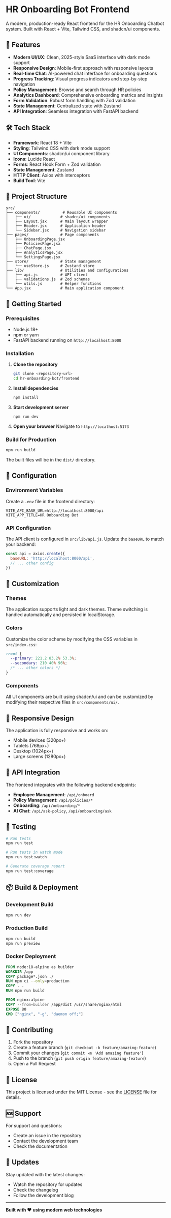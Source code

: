 # HR Onboarding Bot Frontend

A modern, production-ready React frontend for the HR Onboarding Chatbot system. Built with React + Vite, Tailwind CSS, and shadcn/ui components.

## 🚀 Features

- **Modern UI/UX**: Clean, 2025-style SaaS interface with dark mode support
- **Responsive Design**: Mobile-first approach with responsive layouts
- **Real-time Chat**: AI-powered chat interface for onboarding questions
- **Progress Tracking**: Visual progress indicators and step-by-step navigation
- **Policy Management**: Browse and search through HR policies
- **Analytics Dashboard**: Comprehensive onboarding metrics and insights
- **Form Validation**: Robust form handling with Zod validation
- **State Management**: Centralized state with Zustand
- **API Integration**: Seamless integration with FastAPI backend

## 🛠️ Tech Stack

- **Framework**: React 18 + Vite
- **Styling**: Tailwind CSS with dark mode support
- **UI Components**: shadcn/ui component library
- **Icons**: Lucide React
- **Forms**: React Hook Form + Zod validation
- **State Management**: Zustand
- **HTTP Client**: Axios with interceptors
- **Build Tool**: Vite

## 📁 Project Structure

```
src/
├── components/          # Reusable UI components
│   ├── ui/             # shadcn/ui components
│   ├── Layout.jsx      # Main layout wrapper
│   ├── Header.jsx      # Application header
│   └── Sidebar.jsx     # Navigation sidebar
├── pages/              # Page components
│   ├── OnboardingPage.jsx
│   ├── PoliciesPage.jsx
│   ├── ChatPage.jsx
│   ├── AnalyticsPage.jsx
│   └── SettingsPage.jsx
├── store/              # State management
│   └── useStore.js     # Zustand store
├── lib/                # Utilities and configurations
│   ├── api.js          # API client
│   ├── validations.js  # Zod schemas
│   └── utils.js        # Helper functions
└── App.jsx             # Main application component
```

## 🚀 Getting Started

### Prerequisites

- Node.js 18+ 
- npm or yarn
- FastAPI backend running on `http://localhost:8000`

### Installation

1. **Clone the repository**
   ```bash
   git clone <repository-url>
   cd hr-onboarding-bot/frontend
   ```

2. **Install dependencies**
   ```bash
   npm install
   ```

3. **Start development server**
   ```bash
   npm run dev
   ```

4. **Open your browser**
   Navigate to `http://localhost:5173`

### Build for Production

```bash
npm run build
```

The built files will be in the `dist/` directory.

## 🔧 Configuration

### Environment Variables

Create a `.env` file in the frontend directory:

```env
VITE_API_BASE_URL=http://localhost:8000/api
VITE_APP_TITLE=HR Onboarding Bot
```

### API Configuration

The API client is configured in `src/lib/api.js`. Update the `baseURL` to match your backend:

```javascript
const api = axios.create({
  baseURL: 'http://localhost:8000/api',
  // ... other config
})
```

## 🎨 Customization

### Themes

The application supports light and dark themes. Theme switching is handled automatically and persisted in localStorage.

### Colors

Customize the color scheme by modifying the CSS variables in `src/index.css`:

```css
:root {
  --primary: 221.2 83.2% 53.3%;
  --secondary: 210 40% 96%;
  /* ... other colors */
}
```

### Components

All UI components are built using shadcn/ui and can be customized by modifying their respective files in `src/components/ui/`.

## 📱 Responsive Design

The application is fully responsive and works on:
- Mobile devices (320px+)
- Tablets (768px+)
- Desktop (1024px+)
- Large screens (1280px+)

## 🔌 API Integration

The frontend integrates with the following backend endpoints:

- **Employee Management**: `/api/onboard`
- **Policy Management**: `/api/policies/*`
- **Onboarding**: `/api/onboarding/*`
- **AI Chat**: `/api/ask-policy`, `/api/onboarding/ask`

## 🧪 Testing

```bash
# Run tests
npm run test

# Run tests in watch mode
npm run test:watch

# Generate coverage report
npm run test:coverage
```

## 📦 Build & Deployment

### Development Build

```bash
npm run dev
```

### Production Build

```bash
npm run build
npm run preview
```

### Docker Deployment

```dockerfile
FROM node:18-alpine as builder
WORKDIR /app
COPY package*.json ./
RUN npm ci --only=production
COPY . .
RUN npm run build

FROM nginx:alpine
COPY --from=builder /app/dist /usr/share/nginx/html
EXPOSE 80
CMD ["nginx", "-g", "daemon off;"]
```

## 🤝 Contributing

1. Fork the repository
2. Create a feature branch (`git checkout -b feature/amazing-feature`)
3. Commit your changes (`git commit -m 'Add amazing feature'`)
4. Push to the branch (`git push origin feature/amazing-feature`)
5. Open a Pull Request

## 📄 License

This project is licensed under the MIT License - see the [LICENSE](LICENSE) file for details.

## 🆘 Support

For support and questions:
- Create an issue in the repository
- Contact the development team
- Check the documentation

## 🔄 Updates

Stay updated with the latest changes:
- Watch the repository for updates
- Check the changelog
- Follow the development blog

---

**Built with ❤️ using modern web technologies**
